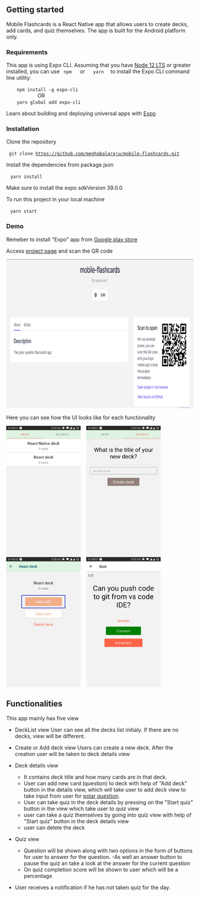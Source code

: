 ## Getting started

Mobile Flashcards is a React Native app that allows users to create decks, add cards, and quiz themselves. The app is built for the Android platform only.

### Requirements

This app is using Expo CLI. Assuming that you have [Node 12 LTS](https://nodejs.org/en/download/) or greater installed, you can use <code> npm </code> &ensp; or &ensp; <code> yarn </code> &ensp;to install the Expo CLI command line utility:

&ensp;&emsp;<code> npm install -g expo-cli </code> <br />
&ensp;&emsp;&ensp;&emsp;&ensp;&emsp;&ensp;&emsp;OR <br />
&ensp;&emsp;<code> yarn global add expo-cli </code>

Learn about building and deploying universal apps with [Expo](https://docs.expo.io/)

### Installation

Clone the repository

<code> git clone https://github.com/meghabalaraju/mobile-flashcards.git </code>

Install the dependencies from package.json

&ensp; <code>yarn install</code> <br />

Make sure to install the expo sdkVersion 39.0.0

To run this project in your local machine

&ensp; <code>yarn start</code>

### Demo

Remeber to install "Expo" app from [Google play store](https://play.google.com/store/apps/details?id=host.exp.exponent&referrer=www)

Access [project page](https://expo.io/@superuser_1/mobile-flashcards) and scan the QR code

<img src="assets/projectpage.PNG" width="800" height="400">

Here you can see how the UI looks like for each functionality

<img src="assets/decklist.jpg" width="200" height="350"> &ensp; <img src="assets/createdeck.jpg" width="200" height="350"> &ensp; <img src="assets/deckview.png" width="200" height="350"> &ensp; <img src="assets/quiz.jpg" width="200" height="350">

## Functionalities

This app mainly has five view
- DeckList view
User can see all the decks list initialy. If there are no decks, view will be different.

- Create or Add deck view
Users can create a new deck. After the creation user will be taken to deck details view

- Deck details view
    - It contains deck title and how many cards are in that deck. 
    - User can add new card (question) to deck with help of "Add deck" button in the details view, which will take user to add deck view to take input from user for [polar          question](https://www.yourdictionary.com/polar-question).
    - User can take quiz in the deck details by pressing on the "Start quiz" button in the view which take user to quiz view
     - user can take a quiz themselves by going into quiz view with help of "Start quiz" button in the deck details view
    - user can delete the deck
- Quiz view
    - Question will be shown along with two options in the form of buttons for user to answer for the question. 
     -As well an answer button to pause the quiz an take a look at the answer for the current question
     - On quiz completion score will be shown to user which will be a percentage 

- User receives a notification if he has not taken quiz for the day.
